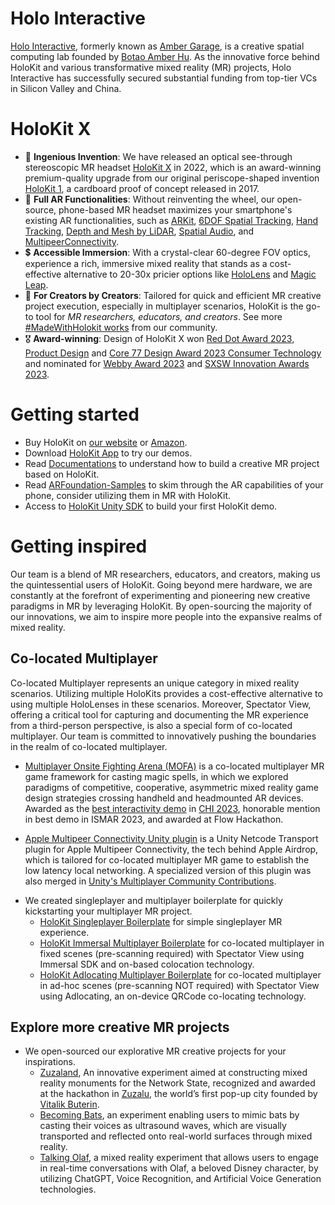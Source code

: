 # Holo Interactive
[Holo Interactive](https://holoi.com), formerly known as [Amber Garage](https://ambergarage.com), is a creative spatial computing lab founded by [Botao Amber Hu](https://botao.hu). As the innovative force behind HoloKit and various transformative mixed reality (MR) projects, Holo Interactive has successfully secured substantial funding from top-tier VCs in Silicon Valley and China. 

# HoloKit X
* 🥽 **Ingenious Invention**: We have released an optical see-through stereoscopic MR headset [HoloKit X](https://holokit.io) in 2022, which is an award-winning premium-quality upgrade from our original periscope-shaped invention [HoloKit 1](https://1.holokit.io/), a cardboard proof of concept released in 2017.
* 📲 **Full AR Functionalities**: Without reinventing the wheel, our open-source, phone-based MR headset maximizes your smartphone's existing AR functionalities, such as [ARKit](https://developer.apple.com/documentation/arkit/arkit_in_ios), [6DOF Spatial Tracking](https://developer.apple.com/documentation/arkit/arworldtrackingconfiguration), [Hand Tracking](https://developer.apple.com/documentation/vision/detecting_hand_poses_with_vision), [Depth and Mesh by LiDAR](https://developer.apple.com/documentation/avfoundation/additional_data_capture/capturing_depth_using_the_lidar_camera), [Spatial Audio](https://developer.apple.com/documentation/arkit/), and [MultipeerConnectivity](https://developer.apple.com/documentation/multipeerconnectivity).
* 💲 **Accessible Immersion**: With a crystal-clear 60-degree FOV optics, experience a rich, immersive mixed reality that stands as a cost-effective alternative to 20-30x pricier options like [HoloLens](https://www.microsoft.com/en-us/hololens/buy) and [Magic Leap](https://www.magicleap.com/buy-now).
* 🎨 **For Creators by Creators**: Tailored for quick and efficient MR creative project execution, especially in multiplayer scenarios, HoloKit is the go-to tool for *MR researchers, educators, and creators*. See more [#MadeWithHolokit works](https://github.io/holoi/awesome-holokit) from our community.
* 🎖 **Award-winning**: Design of HoloKit X won [Red Dot Award 2023, Product Design](https://www.red-dot.org/project/holokit-x-64930) and [Core 77 Design Award 2023 Consumer Technology](https://designawards.core77.com/consumer-technology/122922/HoloKit-X-Accessible-AR-Copresence) and nominated for [Webby Award 2023](https://winners.webbyawards.com/2023/metaverse-immersive-virtual/metaverse-immersive-features/technical-achievement/249481/holokit-x--a-stereoscopic-ar-headset-for-iphone) and [SXSW Innovation Awards 2023](https://eon-media.com/insights/innovation-awards-at-sxsw-part-one/).

# Getting started 

* Buy HoloKit on [our website](https://holokit.io/products/holokit-x) or [Amazon](https://www.amazon.com/s?i=merchant-items&me=ASBKMHTMFQG2J).
* Download [HoloKit App](https://apps.apple.com/us/app/holokit/id6444073276) to try our demos. 
* Read [Documentations](https://docs.holokit.io/for-creators/unity/overview) to understand how to build a creative MR project based on HoloKit.
* Read [ARFoundation-Samples](https://github.com/Unity-Technologies/arfoundation-samples/tree/main) to skim through the AR capabilities of your phone, consider utilizing them in MR with HoloKit.
* Access to [HoloKit Unity SDK](https://github.com/holoi/holokit-unity-sdk) to build your first HoloKit demo. 

# Getting inspired

Our team is a blend of MR researchers, educators, and creators, making us the quintessential users of HoloKit. Going beyond mere hardware, we are constantly at the forefront of experimenting and pioneering new creative paradigms in MR by leveraging HoloKit. By open-sourcing the majority of our innovations, we aim to inspire more people into the expansive realms of mixed reality.

## Co-located Multiplayer

Co-located Multiplayer represents an unique category in mixed reality scenarios. Utilizing multiple HoloKits provides a cost-effective alternative to using multiple HoloLenses in these scenarios. Moreover, Spectator View, offering a critical tool for capturing and documenting the MR experience from a third-person perspective, is also a special form of co-located multiplayer. Our team is committed to innovatively pushing the boundaries in the realm of co-located multiplayer.

* [Multiplayer Onsite Fighting Arena (MOFA)](https://mofa.ar) is a co-located multiplayer MR game framework for casting magic spells, in which we explored paradigms of competitive, cooperative, asymmetric mixed reality game design strategies crossing handheld and headmounted AR devices. Awarded as the [best interactivity demo](https://www.youtube.com/watch?v=mCHEdItEx2s) in [CHI 2023](https://dl.acm.org/doi/abs/10.1145/3544549.3583935), honorable mention in best demo in ISMAR 2023, and awarded at Flow Hackathon.

* [Apple Multipeer Connectivity Unity plugin](https://github.com/holoi/apple-multipeer-connectivity-unity-plugin) is a Unity Netcode Transport plugin for Apple Multipeer Connectivity, the tech behind Apple Airdrop, which is tailored for co-located multiplayer MR game to establish the low latency local networking. A specialized version of this plugin was also merged in [Unity's Multiplayer Community Contributions](https://github.com/Unity-Technologies/multiplayer-community-contributions/tree/main/Transports/com.community.netcode.transport.multipeer-connectivity).

<!--
* [Adlocating](https://github.com/holoi/adlocating) is a Unity plugin for an on-device adhoc QRCode co-locating technology. 
-->

* We created singleplayer and multiplayer boilerplate for quickly kickstarting your multiplayer MR project.
   * [HoloKit Singleplayer Boilerplate](https://github.com/holoi/holokit-singleplayer-boilerplate) for simple singleplayer MR experience.
   * [HoloKit Immersal Multiplayer Boilerplate](https://github.com/holoi/holokit-immersal-multiplayer-boilerplate) for co-located multiplayer in fixed scenes (pre-scanning required) with Spectator View using Immersal SDK and  on-based colocation technology. 
   * [HoloKit Adlocating Multiplayer Boilerplate](https://github.com/holoi/holokit-adlocating-multiplayer-boilerplate) for co-located multiplayer in ad-hoc scenes (pre-scanning NOT required) with Spectator View using Adlocating, an on-device QRCode co-locating technology. 

## Explore more creative MR projects

* We open-sourced our explorative MR creative projects for your inspirations.
  * [Zuzaland](https://github.com/holoi/zuzaland), An innovative experiment aimed at constructing mixed reality monuments for the Network State, recognized and awarded at the hackathon in [Zuzalu](https://zuzalu.city), the world’s first pop-up city founded by [Vitalik Buterin](https://www.palladiummag.com/2023/10/06/why-i-built-zuzalu/).
  * [Becoming Bats](https://github.com/holoi/becoming-bats), an experiment enabling users to mimic bats by casting their voices as ultrasound waves, which are visually transported and reflected onto real-world surfaces through mixed reality.
  * [Talking Olaf](https://github.com/holoi/talking-olaf), a mixed reality experiment that allows users to engage in real-time conversations with Olaf, a beloved Disney character, by utilizing ChatGPT, Voice Recognition, and Artificial Voice Generation technologies.

